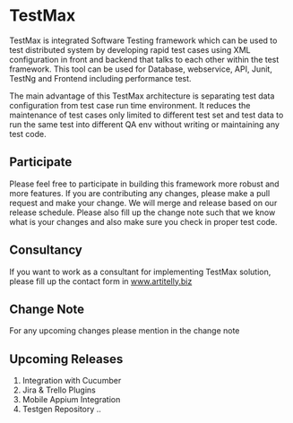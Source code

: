 # TestMax #

TestMax is integrated Software Testing framework which can be used to test distributed system by developing rapid test cases using XML configuration in front and backend that talks to each other within the test framework. This tool can be used for Database, webservice, API, Junit, TestNg and Frontend including performance test.

The main advantage of this TestMax architecture is separating test data configuration from test case run time environment. It reduces the maintenance of test cases only limited to different test set and test data to run the same test into different QA env without writing or maintaining any test code.

## Participate ##

Please feel free to participate in building this framework more robust and more features. If you are contributing any changes, please make a pull request and make your change. We will merge and release based on our release schedule. Please also fill up the change note such that we know what is your changes and also make sure you check in proper test code.

## Consultancy ##

If you want to work as a consultant for implementing TestMax solution, please fill up the contact form in www.artitelly.biz

## Change Note ##

For any upcoming changes please mention in the change note

## Upcoming Releases ##

1) Integration with Cucumber
2) Jira & Trello Plugins
3) Mobile Appium Integration
4) Testgen Repository ..
